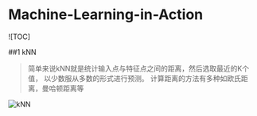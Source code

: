 # Machine-Learning-in-Action

![TOC]

##1 kNN
>简单来说kNN就是统计输入点与特征点之间的距离，然后选取最近的K个值，
以少数服从多数的形式进行预测。
计算距离的方法有多种如欧氏距离，曼哈顿距离等

![kNN](images/kNN.jpg)

